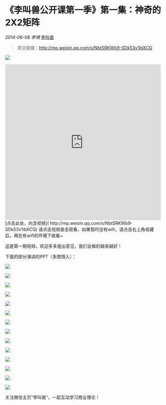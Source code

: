 # 《李叫兽公开课第一季》第一集：神奇的2X2矩阵

*2014-06-08* *李靖* [李叫兽](http://mp.weixin.qq.com/s/NbtSRKWb9-SDk53v1ibXCQ##)

> 原文链接：http://mp.weixin.qq.com/s/NbtSRKWb9-SDk53v1ibXCQ

![](./_image/2017-02-13-16-03-18.jpg)


<iframe allowfullscreen="" frameborder="0" height="502.5" src="http://v.qq.com/iframe/player.html?vid=o0130jxjln2&amp;width=670&amp;height=502.5&amp;auto=0" style="margin: 0px; padding: 0px; max-width: 100%; box-sizing: border-box !important; word-wrap: break-word !important; z-index: 1; width: 670px !important; height: 502.5px !important;" width="670"></iframe>
[点击此处，内含视频](  http://mp.weixin.qq.com/s/NbtSRKWb9-SDk53v1ibXCQ)
请点击视频直击观看，如果暂时没有wifi，请点击右上角收藏后，再在有wifi的环境下收看~

这是第一期视频，欢迎多多提出意见，我们会做的越来越好！

下面的部分演讲的PPT（多图慎入）：


![](./_image/2017-02-13-16-03-34.jpg)



![](./_image/2017-02-13-16-03-42.jpg)



![](./_image/2017-02-13-16-03-51.jpg)



![](./_image/2017-02-13-16-04-12.jpg)



![](./_image/2017-02-13-16-04-19.jpg)



![](./_image/2017-02-13-16-04-26.jpg)


![](./_image/2017-02-13-16-04-33.jpg)



![](./_image/2017-02-13-16-04-42.jpg)



![](./_image/2017-02-13-16-04-50.jpg)



![](./_image/2017-02-13-16-05-27.jpg)


![](./_image/2017-02-13-16-05-36.jpg)




![](./_image/2017-02-13-16-05-53.jpg)



![](./_image/2017-02-13-16-06-20.jpg)

![](./_image/2017-02-13-16-06-33.jpg)

关注微信主页“李叫兽”，一起互动学习商业理论！
